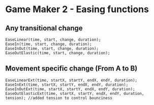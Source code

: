 # Game Maker 2 - Easing functions

## Any transitional change
```
EaseLinear(time, start, change, duration);
EaseIn(time, start, change, duration);
EaseInOut(time, start, change, duration);
EaseOutElastic(time, start, change, duration);
```

## Movement specific change (From A to B)
```
EaseLinearExt(time, startX, startY, endX, endY, duration);
EaseInExt(time, startX, startY, endX, endY, duration);
EaseInOutExt(time, startX, startY, endX, endY, duration);
EaseOutElasticExt(time, startX, startY, endX, endY, duration, tension); //added tension to control bounciness
```
